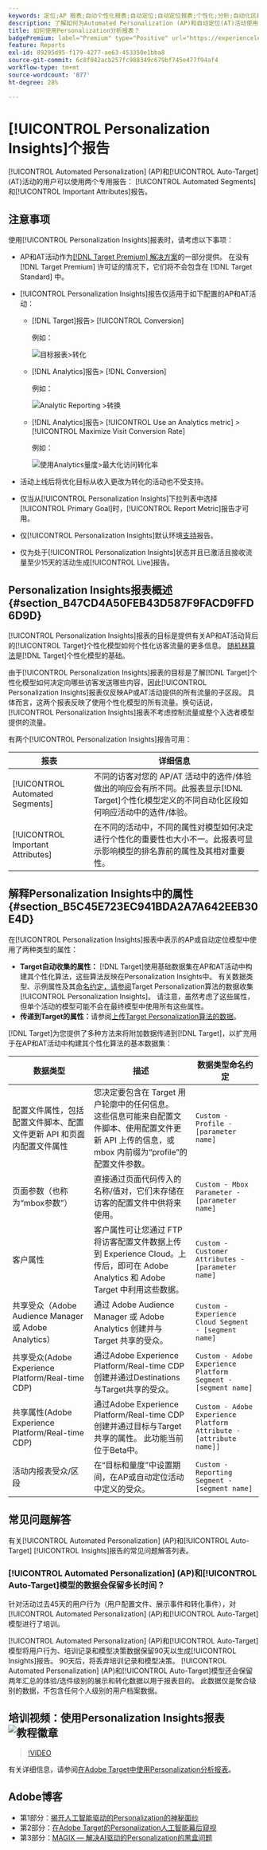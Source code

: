 ```yaml
---
keywords: 定位;AP 报表;自动个性化报表;自动定位;自动定位报表;个性化;分析;自动化区段;常见问题解答;常见问题解答;重要属性
description: 了解如何为Automated Personalization (AP)和自动定位(AT)活动使用专用报表 — 自动化区段和重要属性。
title: 如何使用Personalization分析报表？
badgePremium: label="Premium" type="Positive" url="https://experienceleague.adobe.com/docs/target/using/introduction/intro.html?lang=zh-Hans#premium newtab=true" tooltip="查看Target Premium中包含的内容。"
feature: Reports
exl-id: 89295d95-f179-4277-ae63-453350e1bba8
source-git-commit: 6c8f042acb257fc908349c679bf745e477f94af4
workflow-type: tm+mt
source-wordcount: '877'
ht-degree: 28%

---
```


# [!UICONTROL Personalization Insights]个报告

[!UICONTROL Automated Personalization] (AP)和[!UICONTROL Auto-Target] (AT)活动的用户可以使用两个专用报告： [!UICONTROL Automated Segments]和[!UICONTROL Important Attributes]报告。

## 注意事项

使用[!UICONTROL Personalization Insights]报表时，请考虑以下事项：

* AP和AT活动作为[[!DNL Target Premium] 解决方案](/help/main/c-intro/intro.md#premium)的一部分提供。 在没有 [!DNL Target Premium] 许可证的情况下，它们将不会包含在 [!DNL Target Standard] 中。

* [!UICONTROL Personalization Insights]报告仅适用于如下配置的AP和AT活动：

   * [!DNL Target]报告> [!UICONTROL Conversion]

     例如：

     ![目标报表>转化](/help/main/c-reports/assets/conversion.png)

   * [!DNL Analytics]报告> [!DNL Conversion]

     例如：

     ![Analytic Reporting >转换](/help/main/c-reports/assets/analytics-reporting-conversion.png)

   * [!DNL Analytics]报告> [!UICONTROL Use an Analytics metric] > [!UICONTROL Maximize Visit Conversion Rate]

     例如：

     ![使用Analytics量度>最大化访问转化率](/help/main/c-reports/assets/maximize-visit-conversion-rate.png)

* 活动上线后将优化目标从收入更改为转化的活动也不受支持。

* 仅当从[!UICONTROL Personalization Insights]下拉列表中选择[!UICONTROL Primary Goal]时，[!UICONTROL Report Metric]报告才可用。

* 仅[!UICONTROL Personalization Insights]默认环境[支持](/help/main/administrating-target/hosts.md)报告。

* 仅为处于[!UICONTROL Personalization Insights]状态并且已激活且接收流量至少15天的活动生成[!UICONTROL Live]报告。

## Personalization Insights报表概述 {#section_B47CD4A50FEB43D587F9FACD9FFD6D9D}

[!UICONTROL Personalization Insights]报表的目标是提供有关AP和AT活动背后的[!UICONTROL Target]个性化模型如何个性化访客流量的更多信息。 [随机林算法](/help/main/c-activities/t-automated-personalization/algo-random-forest.md)是[!DNL Target]个性化模型的基础。

由于[!UICONTROL Personalization Insights]报表的目标是了解[!DNL Target]个性化模型如何决定向哪些访客发送哪些内容，因此[!UICONTROL Personalization Insights]报表仅反映AP或AT活动提供的所有流量的子区段。 具体而言，这两个报表反映了使用个性化模型的所有流量。换句话说，[!UICONTROL Personalization Insights]报表不考虑控制流量或整个入选者模型提供的流量。

有两个[!UICONTROL Personalization Insights]报告可用：

| 报表 | 详细信息 |
|--- |--- |
| [!UICONTROL Automated Segments] | 不同的访客对您的 AP/AT 活动中的选件/体验做出的响应会有所不同。此报表显示[!DNL Target]个性化模型定义的不同自动化区段如何响应活动中的选件/体验。 |
| [!UICONTROL Important Attributes] | 在不同的活动中，不同的属性对模型如何决定进行个性化的重要性也大小不一。此报表可显示影响模型的排名靠前的属性及其相对重要性。 |

## 解释Personalization Insights中的属性 {#section_B5C45E723EC941BDA2A7A642EEB30E4D}

在[!UICONTROL Personalization Insights]报表中表示的AP或自动定位模型中使用了两种类型的属性：

* **Target自动收集的属性：** [!DNL Target]使用基础数据集在AP和AT活动中构建其个性化算法，这些算法反映在Personalization Insights中。 有关数据类型、示例属性及其[命名约定，请参阅](/help/main/c-activities/t-automated-personalization/ap-data.md)Target Personalization算法的数据收集[!UICONTROL Personalization Insights]。 请注意，虽然考虑了这些属性，但单个活动的模型可能不会在最终模型中使用所有这些属性。
* **传递到Target的属性：**&#x200B;请参阅[上传Target Personalization算法的数据](/help/main/c-activities/t-automated-personalization/uploading-data-for-the-target-personalization-algorithms.md)。

[!DNL Target]为您提供了多种方法来将附加数据传递到[!DNL Target]，以扩充用于在AP和AT活动中构建其个性化算法的基本数据集：

| 数据类型 | 描述 | 数据类型命名约定 |
|--- |--- |--- |
| 配置文件属性，包括配置文件脚本、配置文件更新 API 和页面内配置文件属性 | 您决定要包含在 Target 用户轮廓中的任何信息。<br>这些信息可能来自配置文件脚本、使用配置文件更新 API 上传的信息，或 mbox 内前缀为“profile”的配置文件参数。 | `Custom - Profile - [parameter name]` |
| 页面参数（也称为“mbox参数”） | 直接通过页面代码传入的名称/值对，它们未存储在访客的配置文件中供将来使用。 | `Custom - Mbox Parameter - [parameter name]` |
| 客户属性 | 客户属性可让您通过 FTP 将访客配置文件数据上传到 Experience Cloud。上传后，即可在 Adobe Analytics 和 Adobe Target 中利用这些数据。 | `Custom - Customer Attributes - [parameter name]` |
| 共享受众（Adobe Audience Manager 或 Adobe Analytics） | 通过 Adobe Audience Manager 或 Adobe Analytics 创建并与 Target 共享的受众。 | `Custom - Experience Cloud Segment - [segment name]` |
| 共享受众(Adobe Experience Platform/Real-time CDP) | 通过Adobe Experience Platform/Real-time CDP创建并通过Destinations与Target共享的受众。 | `Custom - Adobe Experience Platform Segment - [segment name]` |
| 共享属性(Adobe Experience Platform/Real-time CDP) | 通过Adobe Experience Platform/Real-time CDP创建并通过目标与Target共享的属性。 此功能当前位于Beta中。 | `Custom - Adobe Experience Platform Attribute - [attribute name]]` |
| 活动内报表受众/区段 | 在“目标和量度”中设置期间，在AP或自动定位活动中定义的受众。 | `Custom - Reporting Segment - [segment name]` |

## 常见问题解答

有关[!UICONTROL Automated Personalization] (AP)和[!UICONTROL Auto-Target] [!UICONTROL Insights]报告的常见问题解答列表。

### [!UICONTROL Automated Personalization] (AP)和[!UICONTROL Auto-Target]模型的数据会保留多长时间？

针对活动过去45天的用户行为（用户配置文件、展示事件和转化事件），对[!UICONTROL Automated Personalization] (AP)和[!UICONTROL Auto-Target]模型进行了培训。

[!UICONTROL Automated Personalization] (AP)和[!UICONTROL Auto-Target]模型将用户行为、培训记录和模型决策数据保留90天以生成[!UICONTROL Insights]报告。 90天后，将丢弃培训记录和模型决策。 [!UICONTROL Automated Personalization] (AP)和[!UICONTROL Auto-Target]模型还会保留两年汇总的体验/选件级别的展示和转化数据以用于报表目的。 此数据仅是聚合级别的数据，不包含任何个人级别的用户档案数据。

## 培训视频：使用Personalization Insights报表![教程徽章](/help/main/assets/tutorial.png)

>[!VIDEO](https://video.tv.adobe.com/v/25601/)

有关详细信息，请参阅[在Adobe Target中使用Personalization分析报表](https://helpx.adobe.com/target/kt/using/personalization-insights-report-feature-video-use.html)。

## Adobe博客

* 第1部分：[揭开人工智能驱动的Personalization的神秘面纱](https://theblog.adobe.com/taking-mystery-magic-ai-driven-personalization-part-1/)
* 第2部分：[在Adobe Target的Personalization人工智能幕后窥视](https://theblog.adobe.com/a-peek-behind-the-curtain-of-ai-for-personalization-in-adobe-target/)
* 第3部分：[MAGIX — 解决AI驱动的Personalization的黑盒问题](https://theblog.adobe.com/magix-the-solution-to-the-black-box-issue-of-ai-driven-personalization/)
